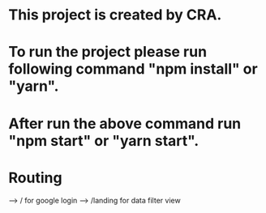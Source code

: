 # This project is created by CRA.

# To run the project please run following command "npm install" or "yarn".

# After run the above command run "npm start" or "yarn start".

# Routing

--> / for google login
--> /landing for data filter view
